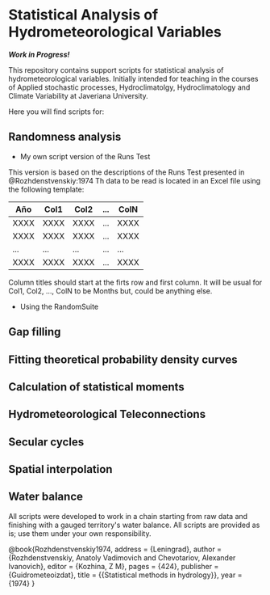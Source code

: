 # Statistical Analysis of Hydrometeorological Variables

***Work in Progress!***

This repository contains support scripts for statistical analysis of hydrometeorological variables. Initially intended for teaching in the courses of Applied stochastic processes, Hydroclimatolgy,  Hydroclimatology and Climate Variability at Javeriana University.

Here you will find scripts for:

  ## Randomness analysis
  * My own script version of the Runs Test
  
  This version is based on the descriptions of the Runs Test presented in @Rozhdenstvenskiy:1974 Th data to be read is located in an Excel file using the following template:
  
  | Año |Col1|Col2|...|ColN|
  | --- |--- |--- |---|--- |
  | XXXX|XXXX|XXXX|...|XXXX|
  | XXXX|XXXX|XXXX|...|XXXX|
  | ... | ...| ...|...|... |
  | XXXX|XXXX|XXXX|...|XXXX|
  
  Column titles should start at the firts row and first column. It will be usual for Col1, Col2, ..., ColN to be Months but, could be anything else. 
  
  * Using the RandomSuite
 ## Gap filling
 ## Fitting theoretical probability density curves
 ## Calculation of statistical moments
 ## Hydrometeorological Teleconnections
 ## Secular cycles
 ## Spatial interpolation
 ## Water balance

All scripts were developed to work in a chain starting from raw data and finishing with a gauged territory's water balance. All scripts are provided as is; use them under your own responsibility.

<!-- REFERENCES -->

@book{Rozhdenstvenskiy1974,
address = {Leningrad},
author = {Rozhdenstvenskiy, Anatoly Vadimovich and Chevotariov, Alexander Ivanovich},
editor = {Kozhina, Z M},
pages = {424},
publisher = {Guidrometeoizdat},
title = {{Statistical methods in hydrology}},
year = {1974}
}
